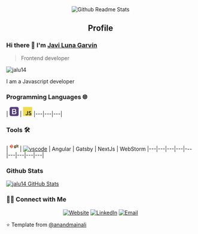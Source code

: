 <p align="center">
 <img width="100px" src="https://res.cloudinary.com/anuraghazra/image/upload/v1594908242/logo_ccswme.svg" align="center" alt="Github Readme Stats" />
 <h2 align="center">Profile</h2>
</p>

### Hi there 👋 I'm [Javi Luna Garvín](https://jaludev.com)
> Frontend developer


<img src="https://komarev.com/ghpvc/?username=jalu14" alt="jalu14" />

<div>
 <p>
I am a Javascript developer
</p>
</div>

### Programming Languages 🌐

|  [<img src="https://raw.githubusercontent.com/github/explore/80688e429a7d4ef2fca1e82350fe8e3517d3494d/topics/bootstrap/bootstrap.png" alt="Bootstrap" width="24">](https://getbootstrap.com/) |  [<img src="https://raw.githubusercontent.com/github/explore/80688e429a7d4ef2fca1e82350fe8e3517d3494d/topics/javascript/javascript.png" alt="jQuery" width="24">](https://javascript.com/)
|---|---|---|
 
### Tools 🛠️

| [<img src="https://raw.githubusercontent.com/github/explore/80688e429a7d4ef2fca1e82350fe8e3517d3494d/topics/git/git.png" alt="Git" width="24">](https://git-scm.com/) | [<img src="https://upload.wikimedia.org/wikipedia/commons/thumb/2/2d/Visual_Studio_Code_1.18_icon.svg/1200px-Visual_Studio_Code_1.18_icon.svg.png" alt="vscode" width="24">](https://code.visualstudio.com/) | Angular | Gatsby | NextJs | WebStorm
|---|---|---|---|---|---|---|---|---|

### Github Stats

[![jalu14 GitHub Stats](https://github-readme-stats.vercel.app/api?username=jalu14&show_icons=true&count_private=true)](https://github.com/jalu14)

<!--
### Github Repos

[![ReadMe Card](https://github-readme-stats.vercel.app/api/pin/?username=anandmainali&repo=PackageTemplate&show_owner=true)](https://github.com/anandmainali/PackageTemplate)
[![ReadMe Card](https://github-readme-stats.vercel.app/api/pin/?username=anandmainali&repo=Foods-Ecommerce&show_owner=true)](https://github.com/anandmainali/Foods-Ecommerce)
-->
<h3> 🤝🏻 Connect with Me </h3>

<p align="center">
<a href="https://www.jaludev.com" target="_blank"><img alt="Website" src="https://img.shields.io/badge/Website-www.jaludev.com-blue?style=flat&logo=google-chrome"></a>
<a href="https://www.linkedin.com/in/javier-luna-garvin/" target="_blank"><img alt="LinkedIn" src="https://img.shields.io/badge/LinkedIn-@jalu14-blue?style=flat&logo=linkedin"></a>
<a href="mailto:javidevictoria@gmail.com"><img alt="Email" src="https://img.shields.io/badge/Email-javidevictoria@gmail.com-blue?style=flat&logo=gmail"></a>
</p>


⭐️ Template from [@anandmainali](https://github.com/anandmainali)
